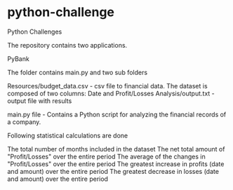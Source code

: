 # python-challenge
Python Challenges

The repository contains two applications.

PyBank 

The folder contains main.py and two sub folders

Resources/budget_data.csv - csv file to financial data.  The dataset is composed of two columns: Date and Profit/Losses
Analysis/output.txt - output file with results

main.py file - Contains a Python script for analyzing the financial records of a company.  

  Following statistical calculations are done
 
  The total number of months included in the dataset
  The net total amount of "Profit/Losses" over the entire period
  The average of the changes in "Profit/Losses" over the entire period
  The greatest increase in profits (date and amount) over the entire period
  The greatest decrease in losses (date and amount) over the entire period

 
